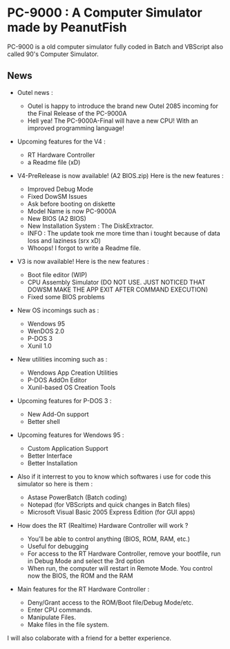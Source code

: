 # PC-9000 : A Computer Simulator made by PeanutFish

PC-9000 is a old computer simulator fully coded in Batch and VBScript also called 90's Computer Simulator.

News
---
   - Outel news :
      - Outel is happy to introduce the brand new Outel 2085 incoming for the Final Release of the PC-9000A
      - Hell yea! The PC-9000A-Final will have a new CPU! With an improved programming language!
   - Upcoming features for the V4 :
      - RT Hardware Controller
      - a Readme file (xD)
  - V4-PreRelease is now available! (A2 BIOS.zip) Here is the new features :
    - Improved Debug Mode
    - Fixed DowSM Issues
    - Ask before booting on diskette
    - Model Name is now PC-9000A
    - New BIOS (A2 BIOS)
    - New Installation System : The DiskExtractor.
    + INFO : The update took me more time than i tought because of data loss and laziness (srx xD)
    - Whoops! I forgot to write a Readme file.
  - V3 is now available! Here is the new features :
    - Boot file editor (WIP)
    - CPU Assembly Simulator (DO NOT USE. JUST NOTICED THAT DOWSM MAKE THE APP EXIT AFTER COMMAND EXECUTION)
    - Fixed some BIOS problems
  - New OS incomings such as :
    - Wendows 95
    - WenDOS 2.0
    - P-DOS 3
    - Xunil 1.0
  - New utilities incoming such as :
    - Wendows App Creation Utilities
    - P-DOS AddOn Editor
    - Xunil-based OS Creation Tools
  - Upcoming features for P-DOS 3 :
    - New Add-On support
    - Better shell
  - Upcoming features for Wendows 95 :
    - Custom Application Support
    - Better Interface
    - Better Installation
    
  - Also if it interrest to you to know which softwares i use for code this simulator so here is them :
    - Astase PowerBatch (Batch coding)
    - Notepad (for VBScripts and quick changes in Batch files)
    - Microsoft Visual Basic 2005 Express Edition (for GUI apps)
    
  - How does the RT (Realtime) Hardware Controller will work ?
    - You'll be able to control anything (BIOS, ROM, RAM, etc.)
    - Useful for debugging
    - For access to the RT Hardware Controller, remove your bootfile, run in Debug Mode and select the 3rd option
    - When run, the computer will restart in Remote Mode. You control now the BIOS, the ROM and the RAM
  - Main features for the RT Hardware Controller :
    - Deny/Grant access to the ROM/Boot file/Debug Mode/etc.
    - Enter CPU commands.
    - Manipulate Files.
    - Make files in the file system.
    
    
 I will also colaborate with a friend for a better experience.
